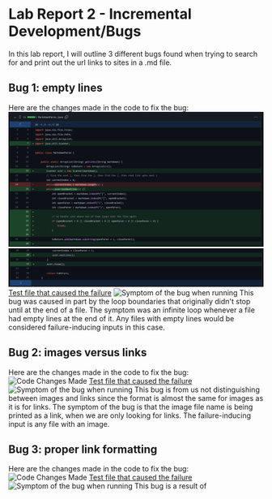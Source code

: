 # Lab Report 2 - Incremental Development/Bugs

In this lab report, I will outline 3 different bugs found when trying to search for and print out the url links to sites in a .md file.

## Bug 1: empty lines
Here are the changes made in the code to fix the bug:
![Code Changes Made](fix-for-reading-empty-lines1.png)
![More Changes](fix-for-reading-empty-lines2.png)
[Test file that caused the failure](my-test-file-1.md)
![Symptom of the bug when running]()
This bug was caused in part by the loop boundaries that originally didn't stop until at the end of a file. The symptom was an infinite loop whenever a file had empty lines at the end of it.  Any files with empty lines would be considered failure-inducing inputs in this case.

## Bug 2: images versus links
Here are the changes made in the code to fix the bug:
![Code Changes Made]()
[Test file that caused the failure](my-test-file-2.md)
![Symptom of the bug when running]()
This bug is from us not distinguishing between images and links since the format is almost the same for images as it is for links.  The symptom of the bug is that the image file name is being printed as a link, when we are only looking for links.  The failure-inducing input is any file with an image.

## Bug 3: proper link formatting
Here are the changes made in the code to fix the bug:
![Code Changes Made]()
[Test file that caused the failure](my-test-file-3.md)
![Symptom of the bug when running]()
This bug is a result of 
